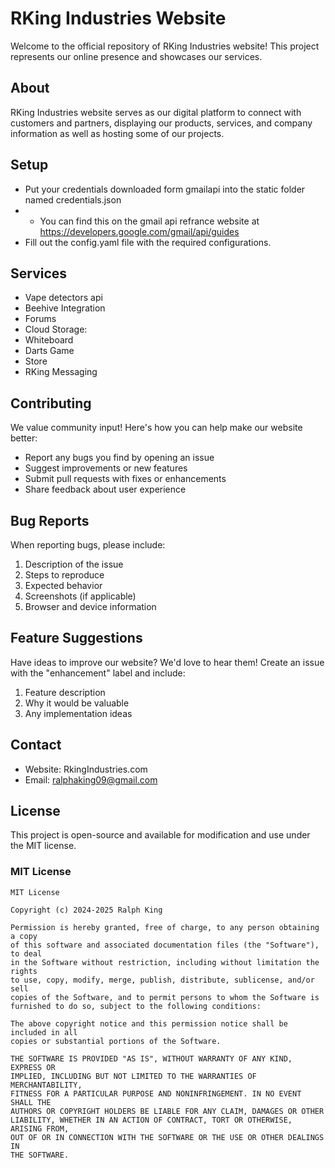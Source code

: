 # RKing Industries Website

Welcome to the official repository of RKing Industries website! This project represents our online presence and showcases our services.

## About
RKing Industries website serves as our digital platform to connect with customers and partners, displaying our products, services, and company information as well as hosting some of our projects.

## Setup
- Put your credentials downloaded form gmailapi into the static folder named credentials.json
- - You can find this on the gmail api refrance website at https://developers.google.com/gmail/api/guides
- Fill out the config.yaml file with the required configurations.

## Services
- Vape detectors api
- Beehive Integration
- Forums
- Cloud Storage:
- Whiteboard
- Darts Game
- Store
- RKing Messaging

## Contributing
We value community input! Here's how you can help make our website better:

- Report any bugs you find by opening an issue
- Suggest improvements or new features
- Submit pull requests with fixes or enhancements
- Share feedback about user experience

## Bug Reports
When reporting bugs, please include:
1. Description of the issue
2. Steps to reproduce
3. Expected behavior
4. Screenshots (if applicable)
5. Browser and device information

## Feature Suggestions
Have ideas to improve our website? We'd love to hear them! Create an issue with the "enhancement" label and include:
1. Feature description
2. Why it would be valuable
3. Any implementation ideas

## Contact
- Website: RkingIndustries.com
- Email: ralphaking09@gmail.com

## License

This project is open-source and available for modification and use under the MIT license.

### MIT License

```
MIT License

Copyright (c) 2024-2025 Ralph King

Permission is hereby granted, free of charge, to any person obtaining a copy
of this software and associated documentation files (the "Software"), to deal
in the Software without restriction, including without limitation the rights
to use, copy, modify, merge, publish, distribute, sublicense, and/or sell
copies of the Software, and to permit persons to whom the Software is
furnished to do so, subject to the following conditions:

The above copyright notice and this permission notice shall be included in all
copies or substantial portions of the Software.

THE SOFTWARE IS PROVIDED "AS IS", WITHOUT WARRANTY OF ANY KIND, EXPRESS OR
IMPLIED, INCLUDING BUT NOT LIMITED TO THE WARRANTIES OF MERCHANTABILITY,
FITNESS FOR A PARTICULAR PURPOSE AND NONINFRINGEMENT. IN NO EVENT SHALL THE
AUTHORS OR COPYRIGHT HOLDERS BE LIABLE FOR ANY CLAIM, DAMAGES OR OTHER
LIABILITY, WHETHER IN AN ACTION OF CONTRACT, TORT OR OTHERWISE, ARISING FROM,
OUT OF OR IN CONNECTION WITH THE SOFTWARE OR THE USE OR OTHER DEALINGS IN
THE SOFTWARE.
```
